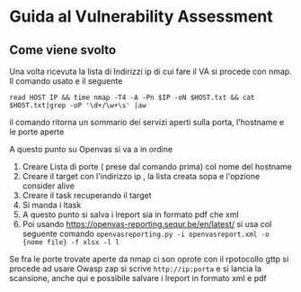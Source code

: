 # Guida al Vulnerability Assessment 

## Come viene svolto 

Una volta ricevuta la lista di Indirizzi ip di cui fare il VA si procede con nmap. Il comando usato e il seguente

`read HOST IP && time nmap -T4 -A -Pn $IP -oN $HOST.txt && cat $HOST.txt|grep -oP '\d+/\w+\s' |aw`

il comando ritorna un sommario dei servizi aperti sulla porta, l'hostname e le porte aperte 

A questo punto su Openvas si va a in ordine 

1. Creare Lista di porte ( prese dal comando prima) col nome del hostname
2. Creare il target con l'indirizzo ip , la lista creata sopa e l'opzione consider alive 
3. Creare il task recuperando il target
4. Si manda i ltask 
5. A questo punto si salva i lreport sia in formato pdf che xml
6. Poi usando https://openvas-reporting.sequr.be/en/latest/ si usa col seguente comando `openvasreporting.py -i openvasreport.xml -o {nome file} -f xlsx -l l`

Se fra le porte trovate aperte da nmap ci son oprote con il rpotocollo gttp si procede ad usare Owasp zap
si scrive `http://ip:porta` e si lancia la scansione, anche qui e possibile salvare i lreport in formato xml e pdf 


